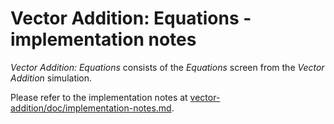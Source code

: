 # Vector Addition: Equations - implementation notes

_Vector Addition: Equations_ consists of the _Equations_ screen from the _Vector Addition_ simulation.

Please refer to the implementation notes at [vector-addition/doc/implementation-notes.md](https://github.com/phetsims/vector-addition/blob/main/doc/implementation-notes.md).
